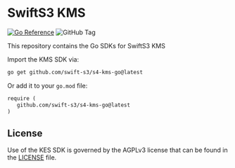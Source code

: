 # SwiftS3 KMS

[![Go Reference](https://pkg.go.dev/badge/github.com/swift-s3/s4-kms-go.svg)](https://pkg.go.dev/github.com/swift-s3/s4-kms-go) ![GitHub Tag](https://img.shields.io/github/v/tag/swift-s3/s4-kms-go)

This repository contains the Go SDKs for SwiftS3 KMS
 
Import the KMS SDK via:

```sh
go get github.com/swift-s3/s4-kms-go@latest
```

Or add it to your `go.mod` file:

```txt
require (
   github.com/swift-s3/s4-kms-go@latest
)
```

## License

Use of the KES SDK is governed by the AGPLv3 license that can be found in the [LICENSE](./LICENSE) file.
